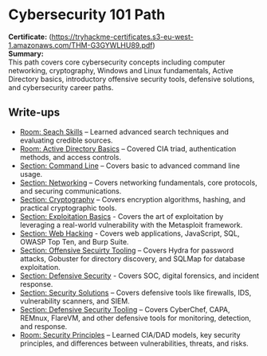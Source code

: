 # Cybersecurity 101 Path

**Certificate:** (https://tryhackme-certificates.s3-eu-west-1.amazonaws.com/THM-G3GYWLHU89.pdf)  
**Summary:**  
This path covers core cybersecurity concepts including computer networking, cryptography, Windows and Linux fundamentals, Active Directory basics, introductory offensive security tools, defensive solutions, and cybersecurity career paths.

## Write-ups
- [Room: Seach Skills](Search_Skills.md) – Learned advanced search techniques and evaluating credible sources.
- [Room: Active Directory Basics](Active_Directory.md) – Covered CIA triad, authentication methods, and access controls.
- [Section: Command Line](Command_Line/) – Covers basic to advanced command line usage.
- [Section: Networking](Networking/) – Covers networking fundamentals, core protocols, and securing communications.
- [Section: Cryptography](Cryptography/) – Covers encryption algorithms, hashing, and practical cryptographic tools.
- [Section: Exploitation Basics](Exploitation_Basics/) - Covers the art of exploitation by leveraging a real-world vulnerability with the Metasploit framework.
- [Section: Web Hacking](Web_Hacking/) - Covers web applications, JavaScript, SQL, OWASP Top Ten, and Burp Suite.
- [Section: Offensive Secuirty Tooling](Offensive_Tools/) – Covers Hydra for password attacks, Gobuster for directory discovery, and SQLMap for database exploitation.
- [Section: Defensive Security](Defensive_Sec/) - Covers SOC, digital forensics, and incident response.
- [Section: Security Solutions](Security_Sol/) – Covers defensive tools like firewalls, IDS, vulnerability scanners, and SIEM.
- [Section: Defensive Security Tooling](Defensive_Tool/) – Covers CyberChef, CAPA, REMnux, FlareVM, and other defensive tools for monitoring, detection, and response.
- [Room: Security Principles](Sec_Princ.md) – Learned CIA/DAD models, key security principles, and differences between vulnerabilities, threats, and risks.
